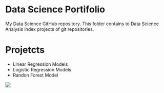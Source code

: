 # Data Science Portifolio 
My Data Science GitHub repository.
This folder contains to Data Science Analysis index projects of git repositories.
# Projetcts
- Linear Regression Models
- Logistic Regression Models
- Randon Forest Model

![](https://img.shields.io/github/last-commit/flencina/Data_Science_Portifolio-)
